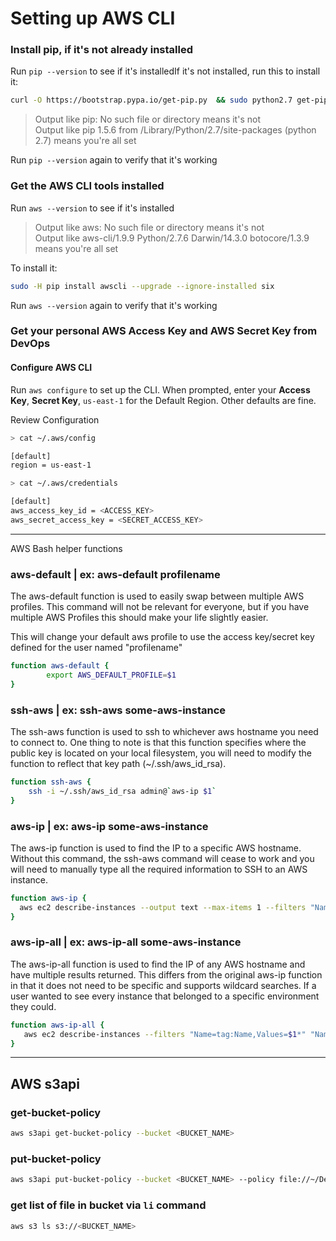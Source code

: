 # Setting up AWS CLI

### Install pip, if it's not already installed
Run `pip --version` to see if it's installedIf it's not installed, run this to install it:
```bash
curl -O https://bootstrap.pypa.io/get-pip.py  && sudo python2.7 get-pip.py
```

> Output like pip: No such file or directory means it's not <br>
> Output like pip 1.5.6 from /Library/Python/2.7/site-packages (python 2.7) means you're all set

Run `pip --version` again to verify that it's working


### Get the AWS CLI tools installed
Run `aws --version` to see if it's installed

> Output like aws: No such file or directory means it's not <br>
> Output like aws-cli/1.9.9 Python/2.7.6 Darwin/14.3.0 botocore/1.3.9 means you're all set

To install it:  
```bash
sudo -H pip install awscli --upgrade --ignore-installed six
```

Run `aws --version` again to verify that it's working

### Get your personal AWS Access Key and AWS Secret Key from DevOps
#### Configure AWS CLI
Run `aws configure` to set up the CLI.   When prompted, enter your **Access Key**, **Secret Key**, `us-east-1` for the Default Region.  Other defaults are fine.

Review Configuration
```bash
> cat ~/.aws/config

[default]
region = us-east-1
```

```bash
> cat ~/.aws/credentials

[default]
aws_access_key_id = <ACCESS_KEY>
aws_secret_access_key = <SECRET_ACCESS_KEY>
```

---

AWS Bash helper functions

### aws-default | ex: aws-default profilename
The aws-default function is used to easily swap between multiple AWS profiles. This command will not be relevant for everyone, but if you have multiple AWS Profiles this should make your life slightly easier.

This will change your default aws profile to use the access key/secret key defined for the user named "profilename"

```bash
function aws-default {
        export AWS_DEFAULT_PROFILE=$1
}
```

### ssh-aws | ex: ssh-aws some-aws-instance
The ssh-aws function is used to ssh to whichever aws hostname you need to connect to. One thing to note is that this function specifies where the public key is located on your local filesystem, you will need to modify the function to reflect that key path (~/.ssh/aws_id_rsa).  

```bash
function ssh-aws {
    ssh -i ~/.ssh/aws_id_rsa admin@`aws-ip $1`
}
```

### aws-ip | ex: aws-ip some-aws-instance
The aws-ip function is used to find the IP to a specific AWS hostname. Without this command, the ssh-aws command will cease to work and you will need to manually type all the required information to SSH to an AWS instance.

```bash
function aws-ip {
  aws ec2 describe-instances --output text --max-items 1 --filters "Name=tag:Name,Values=$1*" "Name=instance-state-name,Values=running" --query 'Reservations[*].Instances[*].PrivateIpAddress'
}
```

### aws-ip-all | ex: aws-ip-all some-aws-instance
The aws-ip-all function is used to find the IP of any AWS hostname and have multiple results returned. This differs from the original aws-ip function in that it does not need to be specific and supports wildcard searches. If a user wanted to see every instance that belonged to a specific environment they could.

```bash
function aws-ip-all {
   aws ec2 describe-instances --filters "Name=tag:Name,Values=$1*" "Name=instance-state-name,Values=running" --query 'Reservations[*].Instances[*].[PrivateIpAddress,Tags[?Key==`Name`].Value[]]' --output text
}
```

--- 

## AWS s3api

### get-bucket-policy
```bash
aws s3api get-bucket-policy --bucket <BUCKET_NAME>
```

### put-bucket-policy
```bash
aws s3api put-bucket-policy --bucket <BUCKET_NAME> --policy file://~/Desktop/policy.json
```

### get list of file in bucket via `li` command
```bash
aws s3 ls s3://<BUCKET_NAME>
```